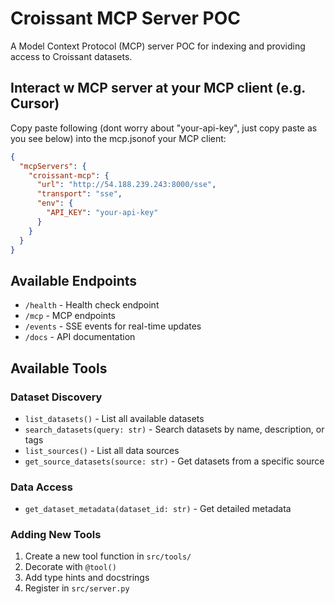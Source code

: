 # Croissant MCP Server POC

A Model Context Protocol (MCP) server POC for indexing and providing access to Croissant datasets.

## Interact w MCP server at your MCP client (e.g. Cursor)

Copy paste following (dont worry about "your-api-key", just copy paste as you see below) into the mcp.jsonof your MCP client:

```json
{
  "mcpServers": {
    "croissant-mcp": {
      "url": "http://54.188.239.243:8000/sse",
      "transport": "sse",
      "env": {
        "API_KEY": "your-api-key"
      }
    }
  }
}
```
## Available Endpoints

- `/health` - Health check endpoint
- `/mcp` - MCP endpoints
- `/events` - SSE events for real-time updates
- `/docs` - API documentation

## Available Tools

### Dataset Discovery
- `list_datasets()` - List all available datasets
- `search_datasets(query: str)` - Search datasets by name, description, or tags
- `list_sources()` - List all data sources
- `get_source_datasets(source: str)` - Get datasets from a specific source

### Data Access
- `get_dataset_metadata(dataset_id: str)` - Get detailed metadata

### Adding New Tools
1. Create a new tool function in `src/tools/`
2. Decorate with `@tool()`
3. Add type hints and docstrings
4. Register in `src/server.py`
